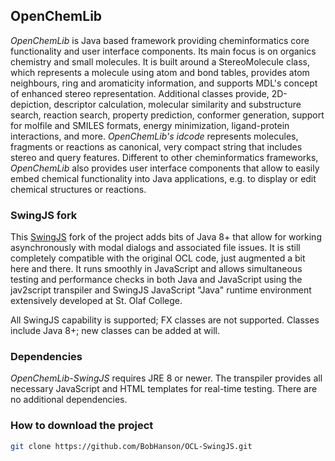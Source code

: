 ## OpenChemLib
*OpenChemLib* is Java based framework providing cheminformatics core functionality and user interface components. Its main focus is on organics chemistry and small molecules. It is built around a StereoMolecule class, which represents a molecule using atom and bond tables, provides atom neighbours, ring and aromaticity information, and supports MDL's concept of enhanced stereo representation. Additional classes provide, 2D-depiction, descriptor calculation, molecular similarity and substructure search, reaction search, property prediction, conformer generation, support for molfile and SMILES formats, energy minimization, ligand-protein interactions, and more. *OpenChemLib's idcode* represents molecules, fragments or reactions as canonical, very compact string that includes stereo and query features.
Different to other cheminformatics frameworks, *OpenChemLib* also provides user interface components that allow to easily embed chemical functionality into Java applications, e.g. to display or edit chemical structures or reactions.

### SwingJS fork 
This [SwingJS](https://github.com/BobHanson/java2script) fork of the project adds bits of Java 8+ that allow for working asynchronously with modal dialogs and associated file issues. It is still completely compatible with the original OCL code, just augmented a bit here and there. It runs smoothly in JavaScript and allows simultaneous testing and performance checks in both Java and JavaScript using the jav2script transpiler and SwingJS JavaScript "Java" runtime environment extensively developed at St. Olaf College.

All SwingJS capability is supported; FX classes are not supported. Classes include Java 8+; new classes can be added at will.


### Dependencies
*OpenChemLib-SwingJS* requires JRE 8 or newer. The transpiler provides all necessary JavaScript and HTML templates for real-time testing. There are no additional dependencies.

### How to download the project
```bash
git clone https://github.com/BobHanson/OCL-SwingJS.git
```


